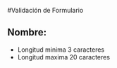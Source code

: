 #Validación de Formulario

## Nombre:

* Longitud minima 3 caracteres
* Longitud maxima 20 caracteres 